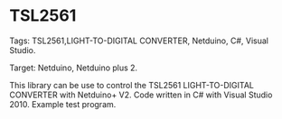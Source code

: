 TSL2561
=======

Tags: TSL2561,LIGHT-TO-DIGITAL CONVERTER, Netduino, C#, Visual Studio.

Target: Netduino, Netduino plus 2.

This library can be use to control the TSL2561 LIGHT-TO-DIGITAL CONVERTER with Netduino+ V2. Code written in C# with Visual Studio 2010. Example test program.
